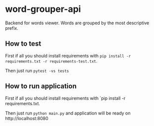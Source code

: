 # word-grouper-api
Backend for words viewer. Words are grouped by the most descriptive prefix.


## How to test
First if all you should install requirements with `pip install -r requirements.txt -r requirements-test.txt`.

Then just run `pytest -vs tests`

## How to run application
First if all you should install requirements with `pip install -r requirements.txt.

Then just run `python main.py` and application will be ready on http://localhost:8080
